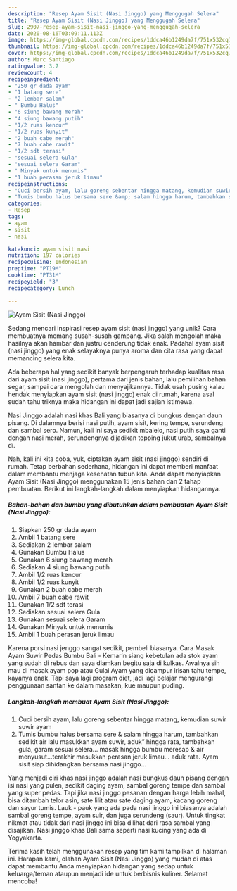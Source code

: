 ```yaml
---
description: "Resep Ayam Sisit (Nasi Jinggo) yang Menggugah Selera"
title: "Resep Ayam Sisit (Nasi Jinggo) yang Menggugah Selera"
slug: 2907-resep-ayam-sisit-nasi-jinggo-yang-menggugah-selera
date: 2020-08-16T03:09:11.113Z
image: https://img-global.cpcdn.com/recipes/1ddca46b1249da7f/751x532cq70/ayam-sisit-nasi-jinggo-foto-resep-utama.jpg
thumbnail: https://img-global.cpcdn.com/recipes/1ddca46b1249da7f/751x532cq70/ayam-sisit-nasi-jinggo-foto-resep-utama.jpg
cover: https://img-global.cpcdn.com/recipes/1ddca46b1249da7f/751x532cq70/ayam-sisit-nasi-jinggo-foto-resep-utama.jpg
author: Marc Santiago
ratingvalue: 3.7
reviewcount: 4
recipeingredient:
- "250 gr dada ayam"
- "1 batang sere"
- "2 lembar salam"
- " Bumbu Halus"
- "6 siung bawang merah"
- "4 siung bawang putih"
- "1/2 ruas kencur"
- "1/2 ruas kunyit"
- "2 buah cabe merah"
- "7 buah cabe rawit"
- "1/2 sdt terasi"
- "sesuai selera Gula"
- "sesuai selera Garam"
- " Minyak untuk menumis"
- "1 buah perasan jeruk limau"
recipeinstructions:
- "Cuci bersih ayam, lalu goreng sebentar hingga matang, kemudian suwir suwir ayam"
- "Tumis bumbu halus bersama sere &amp; salam hingga harum, tambahkan sedikit air lalu masukkan ayam suwir, aduk” hingga rata, tambahkan gula, garam sesuai selera... masak hingga bumbu meresap &amp; air menyusut...terakhir masukkan perasan jeruk limau... aduk rata. Ayam sisit siap dihidangkan bersama nasi jinggo..."
categories:
- Resep
tags:
- ayam
- sisit
- nasi

katakunci: ayam sisit nasi 
nutrition: 197 calories
recipecuisine: Indonesian
preptime: "PT19M"
cooktime: "PT31M"
recipeyield: "3"
recipecategory: Lunch

---
```



![Ayam Sisit (Nasi Jinggo)](https://img-global.cpcdn.com/recipes/1ddca46b1249da7f/751x532cq70/ayam-sisit-nasi-jinggo-foto-resep-utama.jpg)

Sedang mencari inspirasi resep ayam sisit (nasi jinggo) yang unik? Cara membuatnya memang susah-susah gampang. Jika salah mengolah maka hasilnya akan hambar dan justru cenderung tidak enak. Padahal ayam sisit (nasi jinggo) yang enak selayaknya punya aroma dan cita rasa yang dapat memancing selera kita.

Ada beberapa hal yang sedikit banyak berpengaruh terhadap kualitas rasa dari ayam sisit (nasi jinggo), pertama dari jenis bahan, lalu pemilihan bahan segar, sampai cara mengolah dan menyajikannya. Tidak usah pusing kalau hendak menyiapkan ayam sisit (nasi jinggo) enak di rumah, karena asal sudah tahu triknya maka hidangan ini dapat jadi sajian istimewa.

Nasi Jinggo adalah nasi khas Bali yang biasanya di bungkus dengan daun pisang. Di dalamnya berisi nasi putih, ayam sisit, kering tempe, serundeng dan sambal sero. Namun, kali ini saya sedikit mbalelo, nasi putih saya ganti dengan nasi merah, serundengnya dijadikan topping jukut urab, sambalnya di.


Nah, kali ini kita coba, yuk, ciptakan ayam sisit (nasi jinggo) sendiri di rumah. Tetap berbahan sederhana, hidangan ini dapat memberi manfaat dalam membantu menjaga kesehatan tubuh kita. Anda dapat menyiapkan Ayam Sisit (Nasi Jinggo) menggunakan 15 jenis bahan dan 2 tahap pembuatan. Berikut ini langkah-langkah dalam menyiapkan hidangannya.

<!--inarticleads1-->

##### Bahan-bahan dan bumbu yang dibutuhkan dalam pembuatan Ayam Sisit (Nasi Jinggo):

1. Siapkan 250 gr dada ayam
1. Ambil 1 batang sere
1. Sediakan 2 lembar salam
1. Gunakan  Bumbu Halus
1. Gunakan 6 siung bawang merah
1. Sediakan 4 siung bawang putih
1. Ambil 1/2 ruas kencur
1. Ambil 1/2 ruas kunyit
1. Gunakan 2 buah cabe merah
1. Ambil 7 buah cabe rawit
1. Gunakan 1/2 sdt terasi
1. Sediakan sesuai selera Gula
1. Gunakan sesuai selera Garam
1. Gunakan  Minyak untuk menumis
1. Ambil 1 buah perasan jeruk limau


Karena porsi nasi jenggo sangat sedikit, pembeli biasanya. Cara Masak Ayam Suwir Pedas Bumbu Bali - Kemarin siang kebetulan ada stok ayam yang sudah di rebus dan saya diamkan begitu saja di kulkas. Awalnya sih mau di masak ayam pop atau Gulai Ayam yang dicampur irisan tahu tempe, kayanya enak. Tapi saya lagi program diet, jadi lagi belajar mengurangi penggunaan santan ke dalam masakan, kue maupun puding. 

<!--inarticleads2-->

##### Langkah-langkah membuat Ayam Sisit (Nasi Jinggo):

1. Cuci bersih ayam, lalu goreng sebentar hingga matang, kemudian suwir suwir ayam
1. Tumis bumbu halus bersama sere &amp; salam hingga harum, tambahkan sedikit air lalu masukkan ayam suwir, aduk” hingga rata, tambahkan gula, garam sesuai selera... masak hingga bumbu meresap &amp; air menyusut...terakhir masukkan perasan jeruk limau... aduk rata. Ayam sisit siap dihidangkan bersama nasi jinggo...


Yang menjadi ciri khas nasi jinggo adalah nasi bungkus daun pisang dengan isi nasi yang pulen, sedikit daging ayam, sambal goreng tempe dan sambal yang super pedas. Tapi jika nasi jinggo pesanan dengan harga lebih mahal, bisa ditambah telor asin, sate lilit atau sate daging ayam, kacang goreng dan sayur tumis. Lauk - pauk yang ada pada nasi jinggo ini biasanya adalah sambal goreng tempe, ayam suir, dan juga serundeng (saur). Untuk tingkat nikmat atau tidak dari nasi jinggo ini bisa dilihat dari rasa sambal yang disajikan. Nasi jinggo khas Bali sama seperti nasi kucing yang ada di Yogyakarta. 

Terima kasih telah menggunakan resep yang tim kami tampilkan di halaman ini. Harapan kami, olahan Ayam Sisit (Nasi Jinggo) yang mudah di atas dapat membantu Anda menyiapkan hidangan yang sedap untuk keluarga/teman ataupun menjadi ide untuk berbisnis kuliner. Selamat mencoba!
